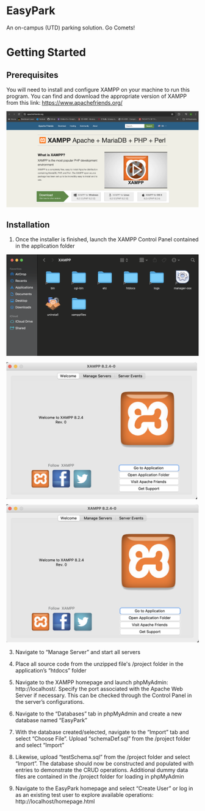 # EasyPark
An on-campus (UTD) parking solution. Go Comets!

# Getting Started 
## Prerequisites 

You will need to install and configure XAMPP on your machine to run this program. You can find and download the appropriate version of XAMPP from this link: https://www.apachefriends.org/

![xampp](data/xampp.png)

## Installation 

1. Once the installer is finished, launch the XAMPP Control Panel contained in the application folder 

![folder](data/app_folder.png)

<img align="center" src="data/launch_xampp.png" width="500"/>

![launch](data/launch_xampp.png)

3. Navigate to “Manage Server” and start all servers 

4. Place all source code from the unzipped file's /project folder in the application’s “htdocs” folder 

5. Navigate to the XAMPP homepage and launch phpMyAdmin: http://localhost/.
Specify the port associated with the Apache Web Server if necessary. This can be checked through the Control Panel in the server’s configurations.

6. Navigate to the “Databases” tab in phpMyAdmin and create a new database named “EasyPark”

7. With the database created/selected, navigate to the “Import” tab and select “Choose File”. Upload “schemaDef.sql” from the /project folder and select “Import”

8. Likewise, upload “testSchema.sql” from the /project folder and select “Import”. The database should now be constructed and populated with entries to demonstrate the CRUD operations. Additional dummy data files are contained in the /project folder for loading in phpMyAdmin

9. Navigate to the EasyPark homepage and select “Create User” or log in as an existing test user to explore available operations: http://localhost/homepage.html
